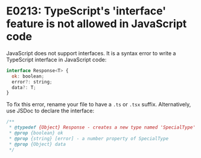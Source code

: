 # E0213: TypeScript's 'interface' feature is not allowed in JavaScript code

JavaScript does not support interfaces. It is a syntax error to write a
TypeScript interface in JavaScript code:

```javascript
interface Response<T> {
  ok: boolean;
  error?: string;
  data?: T;
}
```

To fix this error, rename your file to have a `.ts` or `.tsx` suffix.
Alternatively, use JSDoc to declare the interface:

```javascript
/**
 * @typedef {Object} Response - creates a new type named 'SpecialType'
 * @prop {boolean} ok
 * @prop {string} [error] - a number property of SpecialType
 * @prop {Object} data
 */
```
